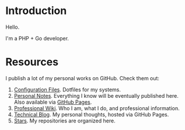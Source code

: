 # Introduction

Hello.

I'm a PHP + Go developer.

# Resources

I publish a lot of my personal works on GitHub. Check them out:

1. [Configuration Files](https://github.com/ganiulis/dotfiles). Dotfiles for my systems.
2. [Personal Notes](https://github.com/ganiulis/personal-notes). Everything I know will be eventually published here. Also available via [GitHub Pages](https://ganiulis.github.io/personal-notes/).
3. [Professional Wiki](https://github.com/ganiulis/ganiulis/wiki). Who I am, what I do, and professional information.
4. [Technical Blog](https://ganiulis.github.io). My personal thoughts, hosted via GitHub Pages.
5. [Stars](https://github.com/ganiulis?tab=stars). My repositories are organized here.
